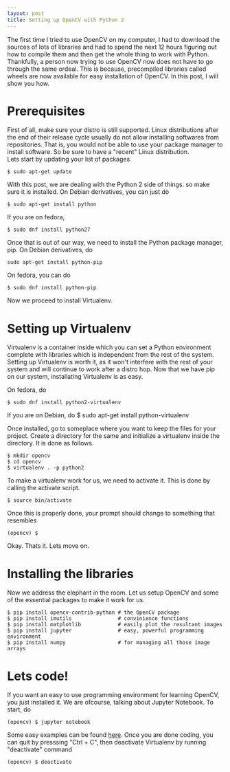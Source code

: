 ```yaml
---
layout: post
title: Setting up OpenCV with Python 2
---
```


The first time I tried to use OpenCV on my computer, I had to download the sources of lots of libraries and had to spend the next 12 hours figuring out how to compile them and then get the whole thing to work with Python. Thankfully, a person now trying to use OpenCV now does not have to go through the same ordeal. This is because, precompiled libraries called wheels are now available for easy installation of OpenCV. In this post, I will show you how.  

# Prerequisites  
First of all, make sure your distro is still supported. Linux distributions after the end of their release cycle usually do not allow installing softwares from repositories. That is, you would not be able to use your package manager to install software. So be sure to have a "recent" Linux distribution.  
Lets start by updating your list of packages  

    $ sudo apt-get update  

With this post, we are dealing with the Python 2 side of things. so make sure it is installed. On Debian derivatives, you can just do  

    $ sudo apt-get install python  

If you are on fedora,  
    
    $ sudo dnf install python27  

Once that is out of our way, we need to install the Python package manager, pip. On Debian derivatives, do  
    
    sudo apt-get install python-pip

On fedora, you can do
    
    $ sudo dnf install python-pip

Now we proceed to install Virtualenv.  

# Setting up Virtualenv  
Virtualenv is a container inside which you can set a Python environment complete with libraries which is independent from the rest of the system. Setting up Virtualenv is worth it, as it won't interfere with the rest of your system and will continue to work after a distro hop. Now that we have pip on our system, installating Virtualenv is as easy.

On fedora, do
    
    $ sudo dnf install python2-virtualenv 

If you are on Debian, do
    $ sudo apt-get install python-virtualenv

Once installed, go to someplace where you want to keep the files for your project. Create a directory for the same and initialize a virtualenv inside the directory. It is done as follows.  
    
    $ mkdir opencv  
    $ cd opencv  
    $ virtualenv . -p python2 

To make a virtualenv work for us, we need to activate it. This is done by calling the activate script.  
    
    $ source bin/activate  

Once this is properly done, your prompt should change to something that resembles  
    
    (opencv) $  

Okay. Thats it. Lets move on.  

# Installing the libraries
Now we address the elephant in the room. Let us setup OpenCV and some of the essential packages to make it work for us.  
    
    $ pip install opencv-contrib-python # the OpenCV package  
    $ pip install imutils               # convinience functions  
    $ pip install matplotlib            # easily plot the resultant images  
    $ pip install jupyter               # easy, powerful programming environment
    $ pip install numpy                 # for managing all those image arrays  

# Lets code!  
If you want an easy to use programming environment for learning OpenCV, you just installed it. We are ofcourse, talking about Jupyter Notebook. To start, do  

    (opencv) $ jupyter notebook  

Some easy examples can be found [here](https://github.com/karuvally/cv_workshop). Once you are done coding, you can quit by presssing "Ctrl + C", then deactivate Virtualenv by running "deactivate" command 

    (opencv) $ deactivate

